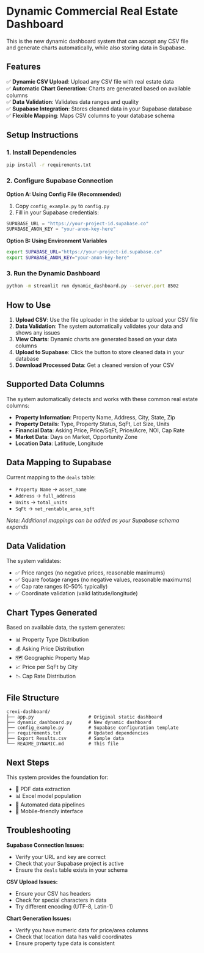 # Dynamic Commercial Real Estate Dashboard

This is the new dynamic dashboard system that can accept any CSV file and generate charts automatically, while also storing data in Supabase.

## Features

✅ **Dynamic CSV Upload**: Upload any CSV file with real estate data  
✅ **Automatic Chart Generation**: Charts are generated based on available columns  
✅ **Data Validation**: Validates data ranges and quality  
✅ **Supabase Integration**: Stores cleaned data in your Supabase database  
✅ **Flexible Mapping**: Maps CSV columns to your database schema  

## Setup Instructions

### 1. Install Dependencies
```bash
pip install -r requirements.txt
```

### 2. Configure Supabase Connection

**Option A: Using Config File (Recommended)**
1. Copy `config_example.py` to `config.py`
2. Fill in your Supabase credentials:
```python
SUPABASE_URL = "https://your-project-id.supabase.co"
SUPABASE_ANON_KEY = "your-anon-key-here"
```

**Option B: Using Environment Variables**
```bash
export SUPABASE_URL="https://your-project-id.supabase.co"
export SUPABASE_ANON_KEY="your-anon-key-here"
```

### 3. Run the Dynamic Dashboard
```bash
python -m streamlit run dynamic_dashboard.py --server.port 8502
```

## How to Use

1. **Upload CSV**: Use the file uploader in the sidebar to upload your CSV file
2. **Data Validation**: The system automatically validates your data and shows any issues
3. **View Charts**: Dynamic charts are generated based on your data columns
4. **Upload to Supabase**: Click the button to store cleaned data in your database
5. **Download Processed Data**: Get a cleaned version of your CSV

## Supported Data Columns

The system automatically detects and works with these common real estate columns:

- **Property Information**: Property Name, Address, City, State, Zip
- **Property Details**: Type, Property Status, SqFt, Lot Size, Units
- **Financial Data**: Asking Price, Price/SqFt, Price/Acre, NOI, Cap Rate
- **Market Data**: Days on Market, Opportunity Zone
- **Location Data**: Latitude, Longitude

## Data Mapping to Supabase

Current mapping to the `deals` table:
- `Property Name` → `asset_name`
- `Address` → `full_address`
- `Units` → `total_units`
- `SqFt` → `net_rentable_area_sqft`

*Note: Additional mappings can be added as your Supabase schema expands*

## Data Validation

The system validates:
- ✅ Price ranges (no negative prices, reasonable maximums)
- ✅ Square footage ranges (no negative values, reasonable maximums)
- ✅ Cap rate ranges (0-50% typically)
- ✅ Coordinate validation (valid latitude/longitude)

## Chart Types Generated

Based on available data, the system generates:
- 📊 Property Type Distribution
- 💰 Asking Price Distribution
- 🗺️ Geographic Property Map
- 📈 Price per SqFt by City
- 📉 Cap Rate Distribution

## File Structure

```
crexi-dashboard/
├── app.py                    # Original static dashboard
├── dynamic_dashboard.py      # New dynamic dashboard
├── config_example.py         # Supabase configuration template
├── requirements.txt          # Updated dependencies
├── Export Results.csv        # Sample data
└── README_DYNAMIC.md         # This file
```

## Next Steps

This system provides the foundation for:
- 📄 PDF data extraction
- 📊 Excel model population
- 🔄 Automated data pipelines
- 📱 Mobile-friendly interface

## Troubleshooting

**Supabase Connection Issues:**
- Verify your URL and key are correct
- Check that your Supabase project is active
- Ensure the `deals` table exists in your schema

**CSV Upload Issues:**
- Ensure your CSV has headers
- Check for special characters in data
- Try different encoding (UTF-8, Latin-1)

**Chart Generation Issues:**
- Verify you have numeric data for price/area columns
- Check that location data has valid coordinates
- Ensure property type data is consistent
